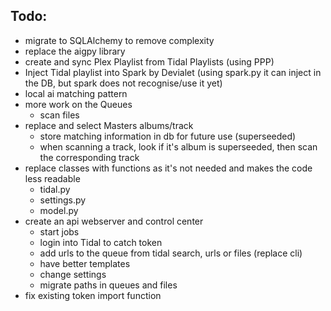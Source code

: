 ## Todo:
- migrate to SQLAlchemy to remove complexity
- replace the aigpy library
- create and sync Plex Playlist from Tidal Playlists (using PPP)
- Inject Tidal playlist into Spark by Devialet (using spark.py it can inject in the DB, but spark does not recognise/use it yet)
- local ai matching pattern
- more work on the Queues
    - scan files
- replace and select Masters albums/track
    - store matching information in db for future use (superseeded)
    - when scanning a track, look if it's album is superseeded, then scan the corresponding track
- replace classes with functions as it's not needed and makes the code less readable
    - tidal.py
    - settings.py
    - model.py
- create an api webserver and control center
    - start jobs
    - login into Tidal to catch token
    - add urls to the queue from tidal search, urls or files (replace cli)
    - have better templates
    - change settings
    - migrate paths in queues and files
- fix existing token import function